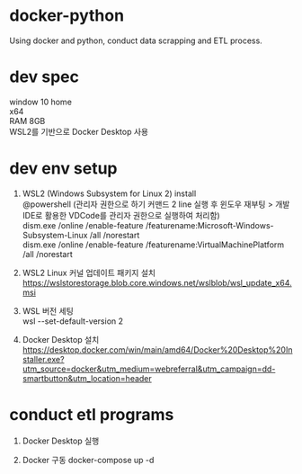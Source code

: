 # docker-python
Using docker and python, conduct data scrapping and ETL process.  

# dev spec
window 10 home  
x64  
RAM 8GB  
WSL2를 기반으로 Docker Desktop 사용  

# dev env setup
1. WSL2 (Windows Subsystem for Linux 2) install  
@powershell (관리자 권한으로 하기 커맨드 2 line 실행 후 윈도우 재부팅 > 개발 IDE로 활용한 VDCode를 관리자 권한으로 실행하여 처리함)  
dism.exe /online /enable-feature /featurename:Microsoft-Windows-Subsystem-Linux /all /norestart  
dism.exe /online /enable-feature /featurename:VirtualMachinePlatform /all /norestart  

2. WSL2 Linux 커널 업데이트 패키지 설치  
https://wslstorestorage.blob.core.windows.net/wslblob/wsl_update_x64.msi  

3. WSL 버전 세팅  
wsl --set-default-version 2  

4. Docker Desktop 설치  
https://desktop.docker.com/win/main/amd64/Docker%20Desktop%20Installer.exe?utm_source=docker&utm_medium=webreferral&utm_campaign=dd-smartbutton&utm_location=header  

# conduct etl programs
1. Docker Desktop 실행

2. Docker 구동
docker-compose up -d
